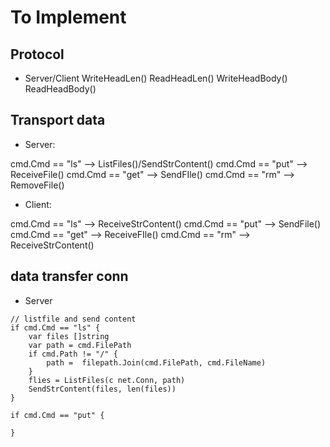 To Implement
===

## Protocol
- Server/Client
WriteHeadLen()
ReadHeadLen()
WriteHeadBody()
ReadHeadBody()


## Transport data
- Server:

cmd.Cmd == "ls"  -->  ListFiles()/SendStrContent()
cmd.Cmd == "put" -->  ReceiveFile() 
cmd.Cmd == "get" -->  SendFIle()
cmd.Cmd == "rm"  -->  RemoveFile()

- Client: 

cmd.Cmd == "ls"  -->  ReceiveStrContent()
cmd.Cmd == "put" -->  SendFile() 
cmd.Cmd == "get" -->  ReceiveFIle()
cmd.Cmd == "rm"  -->  ReceiveStrContent()

## data transfer conn

- Server

```golang
// listfile and send content
if cmd.Cmd == "ls" {
    var files []string
    var path = cmd.FilePath
    if cmd.Path != "/" {
        path =  filepath.Join(cmd.FilePath, cmd.FileName)
    } 
    flies = ListFiles(c net.Conn, path)
    SendStrContent(files, len(files))    
}

if cmd.Cmd == "put" {

}
```